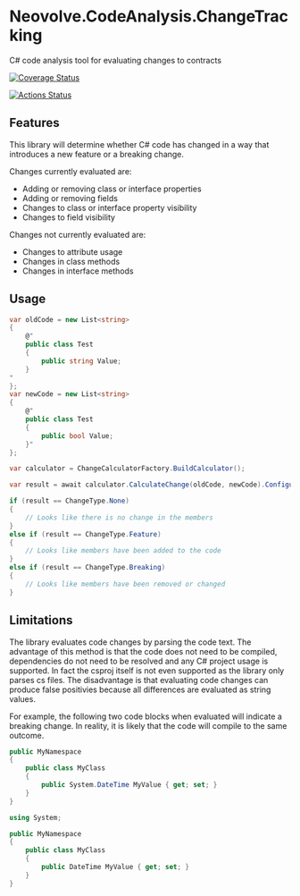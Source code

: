 # Neovolve.CodeAnalysis.ChangeTracking
C# code analysis tool for evaluating changes to contracts

[![Coverage Status](https://coveralls.io/repos/github/roryprimrose/Neovolve.CodeAnalysis.ChangeTracking/badge.svg?branch=master)](https://coveralls.io/github/roryprimrose/Neovolve.CodeAnalysis.ChangeTracking?branch=master)

[![Actions Status](https://github.com/roryprimrose/Neovolve.CodeAnalysis.ChangeTracking/workflows/CI/badge.svg)](https://github.com/roryprimrose/Neovolve.CodeAnalysis.ChangeTracking/actions)

## Features

This library will determine whether C# code has changed in a way that introduces a new feature or a breaking change. 

Changes currently evaluated are:
- Adding or removing class or interface properties
- Adding or removing fields
- Changes to class or interface property visibility
- Changes to field visibility

Changes not currently evaluated are:
- Changes to attribute usage
- Changes in class methods
- Changes in interface methods

## Usage
```csharp
var oldCode = new List<string>
{
    @"
    public class Test
    {
        public string Value;
    }
"
};
var newCode = new List<string>
{
    @"
    public class Test
    {
        public bool Value;
    }"
};

var calculator = ChangeCalculatorFactory.BuildCalculator();

var result = await calculator.CalculateChange(oldCode, newCode).ConfigureAwait(false);

if (result == ChangeType.None) 
{
    // Looks like there is no change in the members
}
else if (result == ChangeType.Feature)
{
    // Looks like members have been added to the code
}
else if (result == ChangeType.Breaking)
{
    // Looks like members have been removed or changed
}
```

## Limitations
The library evaluates code changes by parsing the code text. The advantage of this method is that the code does not need to be compiled, dependencies do not need to be resolved and any C# project usage is supported. In fact the csproj itself is not even supported as the library only parses cs files. The disadvantage is that evaluating code changes can produce false positivies because all differences are evaluated as string values. 

For example, the following two code blocks when evaluated will indicate a breaking change. In reality, it is likely that the code will compile to the same outcome.

```csharp
public MyNamespace
{
    public class MyClass
    {
        public System.DateTime MyValue { get; set; }
    }
}
```

```csharp
using System;

public MyNamespace
{
    public class MyClass
    {
        public DateTime MyValue { get; set; }
    }
}
```
